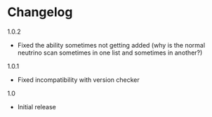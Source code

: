 # Changelog

1.0.2
- Fixed the ability sometimes not getting added (why is the normal neutrino scan sometimes in one list and sometimes in another?)

1.0.1
- Fixed incompatibility with version checker

1.0
- Initial release
